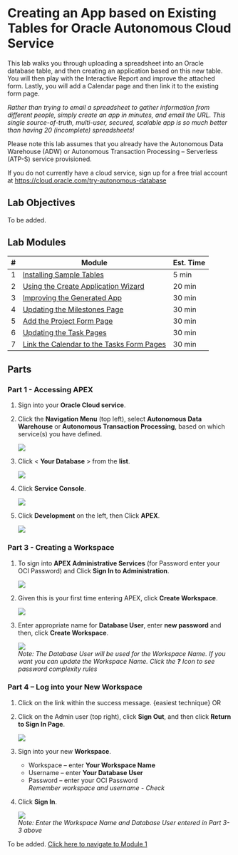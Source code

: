 # Creating an App based on Existing Tables for Oracle Autonomous Cloud Service

This lab walks you through uploading a spreadsheet into an Oracle database table, and then creating an application based on this new table. You will then play with the Interactive Report and improve the attached form. Lastly, you will add a Calendar page and then link it to the existing form page.

*Rather than trying to email a spreadsheet to gather information from different people, simply create an app in minutes, and email the URL. This single source-of-truth, multi-user, secured, scalable app is so much better than having 20 (incomplete) spreadsheets!*

Please note this lab assumes that you already have the Autonomous Data Warehouse (ADW) or Autonomous Transaction Processing – Serverless (ATP-S) service provisioned. 

If you do not currently have a cloud service, sign up for a free trial account at https://cloud.oracle.com/try-autonomous-database

## Lab Objectives

To be added.

## Lab Modules

| # | Module | Est. Time |
| --- | --- | --- |
| 1 | [Installing Sample Tables](1-building-your-table-and-view-installing-sample-tables.md) | 5 min |
| 2 | [Using the Create Application Wizard](2-building-your-app-using-the-create-application-wizard.md) | 20 min |
| 3 | [Improving the Generated App](3-recreating-the-app-improving-the-generated-app.md) | 30 min |
| 4 | [Updating the Milestones Page](4-using-page-designer-updating-the-milestones-page.md) | 30 min |
| 5 | [Add the Project Form Page](5-creating-a-page-to-update-project-records-add-the-project-form-page.md) | 30 min |
| 6 | [Updating the Task Pages](6-improving-usability-updating-the-task-pages.md) | 30 min |
| 7 | [Link the Calendar to the Tasks Form Pages](7-linking-pages-link-the-calendar-to-the-tasks-form-pages.md) | 30 min |

## Parts


### **Part 1** - Accessing APEX
1. Sign into your **Oracle Cloud service**.
2. Click the **Navigation Menu** (top left), select **Autonomous Data Warehouse** or **Autonomous Transaction Processing**, based on which service(s) you have defined.

    ![](images/module1/gsaccessingapex1.png)

3. Click < **Your Database** > from the **list**.

    ![](images/module1/gsdatabase.PNG)

4. Click **Service Console**.

    ![](images/module1/gsservice.PNG)

5. Click **Development** on the left, then Click **APEX**.

    ![](images/module1/gsapex.PNG)

### **Part 3** - Creating a Workspace

1. To sign into **APEX Administrative Services** (for Password enter your OCI Password) and Click **Sign In to Administration**.

    ![](images/module1/workspaceadmin.PNG)

3. Given this is your first time entering APEX, click **Create Workspace**.

    ![](images/module1/workspaceapex.PNG)

4. Enter appropriate name for **Database User**, enter **new password** and then, click **Create Workspace**. 

    ![](images/module1/workspaceapex1.PNG)  
    *Note: The Database User will be used for the Workspace Name. If you want you can update the Workspace Name. Click the **?** Icon       to see password complexity rules*

### **Part 4** – Log into your New Workspace

1. Click on the link within the success message. {easiest technique} OR
2. Click on the Admin user (top right), click **Sign Out**, and then click **Return to Sign In Page**.

    ![](images/module1/newworkspacesignin.PNG)

3. Sign into your new **Workspace**.
    - Workspace – enter **Your Workspace Name**
    - Username – enter **Your Database User**
    - Password – enter your OCI Password  
    *Remember workspace and username - Check*
4. Click **Sign In**. 

    ![](images/module1/newworkspacesigninpage.PNG)  
    *Note: Enter the Workspace Name and Database User entered in Part 3-3 above*

To be added. [Click here to navigate to Module 1](1-building-your-table-and-view-installing-sample-tables.md)



